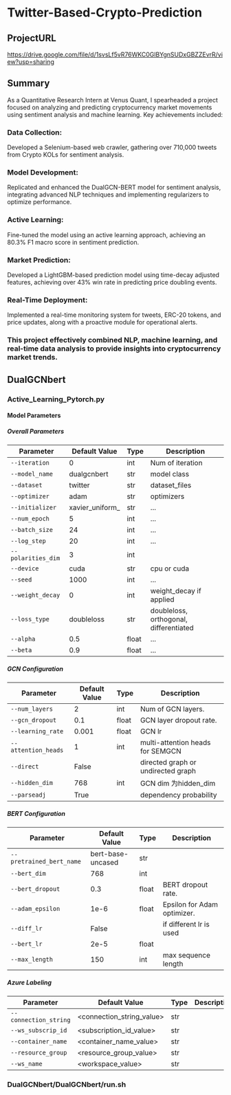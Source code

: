 # Twitter-Based-Crypto-Prediction
## ProjectURL
https://drive.google.com/file/d/1svsLf5vR76WKC0GlBYgnSUDxGBZZEvrR/view?usp=sharing
## Summary
As a Quantitative Research Intern at Venus Quant, I spearheaded a project focused on analyzing and predicting cryptocurrency market movements using sentiment analysis and machine learning. Key achievements included:
### Data Collection: 
Developed a Selenium-based web crawler, gathering over 710,000 tweets from Crypto KOLs for sentiment analysis.

### Model Development: 
Replicated and enhanced the DualGCN-BERT model for sentiment analysis, integrating advanced NLP techniques and implementing regularizers to optimize performance.

### Active Learning: 
Fine-tuned the model using an active learning approach, achieving an 80.3% F1 macro score in sentiment prediction.

### Market Prediction: 
Developed a LightGBM-based prediction model using time-decay adjusted features, achieving over 43% win rate in predicting price doubling events.

### Real-Time Deployment: 
Implemented a real-time monitoring system for tweets, ERC-20 tokens, and price updates, along with a proactive module for operational alerts.
### This project effectively combined NLP, machine learning, and real-time data analysis to provide insights into cryptocurrency market trends.
## DualGCNbert
### Active_Learning_Pytorch.py
#### Model Parameters
##### Overall Parameters

| Parameter                  | Default Value                                         | Type    | Description                          |
|----------------------------|-------------------------------------------------------|---------|--------------------------------------|
| `--iteration`              | 0                                                     | int     | Num of iteration                     |
| `--model_name`             | dualgcnbert                                           | str     | model class                          |
| `--dataset`                | twitter                                               | str     | dataset_files                        |
| `--optimizer`              | adam                                                  | str     | optimizers                           |
| `--initializer`            | xavier_uniform_                                       | str     | ...                                  |
| `--num_epoch`              | 5                                                     | int     | ...                                  |
| `--batch_size`             | 24                                                    | int     | ...                                  |
| `--log_step`               | 20                                                    | int     | ...                                  |
| `--polarities_dim`         | 3                                                     | int     |                                      |
| `--device`                 | cuda                                                  | str     | cpu or cuda                          |
| `--seed`                   | 1000                                                  | int     | ...                                  |
| `--weight_decay`           | 0                                                     | int     | weight_decay if applied              |
| `--loss_type`              | doubleloss                                            | str     | doubleloss, orthogonal, differentiated|
| `--alpha`                  | 0.5                                                   | float   | ...                                  |
| `--beta`                   | 0.9                                                   | float   | ...                                  |


##### GCN Configuration

| Parameter                  | Default Value                                         | Type    | Description                          |
|----------------------------|-------------------------------------------------------|---------|--------------------------------------|
| `--num_layers`             | 2                                                     | int     | Num of GCN layers.                   |
| `--gcn_dropout`            | 0.1                                                   | float   | GCN layer dropout rate.              |
| `--learning_rate`          | 0.001                                                 | float   | GCN lr                               |
| `--attention_heads`        | 1                                                     | int     | multi-attention heads for SEMGCN     |
| `--direct`                 | False                                                 |         | directed graph or undirected graph   |
| `--hidden_dim`             | 768                                                   | int     | GCN dim 为hidden_dim                 |
| `--parseadj`               | True                                                  |         | dependency probability               |


##### BERT Configuration

| Parameter                  | Default Value                                         | Type    | Description                          |
|----------------------------|-------------------------------------------------------|---------|--------------------------------------|
| `--pretrained_bert_name`   | bert-base-uncased                                     | str     |                                      |
| `--bert_dim`               | 768                                                   | int     |                                      |
| `--bert_dropout`           | 0.3                                                   | float   | BERT dropout rate.                   |
| `--adam_epsilon`           | 1e-6                                                  | float   | Epsilon for Adam optimizer.          |
| `--diff_lr`                | False                                                 |         | if different lr is used              |
| `--bert_lr`                | 2e-5                                                  | float   |                                      |
| `--max_length`             | 150                                                   | int     |max sequence length                   |

##### Azure Labeling

| Parameter                  | Default Value                                         | Type    | Description                          |
|----------------------------|-------------------------------------------------------|---------|--------------------------------------|
| `--connection_string`      | <connection_string_value>                             | str     |                                      |
| `--ws_subscrip_id`         | <subscription_id_value>                               | str     |                                      |
| `--container_name`         | <container_name_value>                                | str     |                                      |
| `--resource_group`         | <resource_group_value>                                | str     |                                      |
| `--ws_name`                | <workspace_value>                                     | str     |                                      |

### DualGCNbert/DualGCNbert/run.sh

